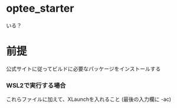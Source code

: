 # optee_starter
いる？

# 前提
公式サイトに従ってビルドに必要なパッケージをインストールする

### WSL2で実行する場合
これらファイルに加えて、XLaunchを入れること (最後の入力欄に -ac)
